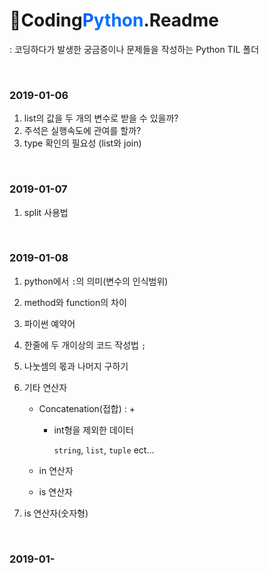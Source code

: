 # :orange_book:Coding<span style="color :#005FFF">P</span><span style="color :#006FFF">ython</span>.Readme

 : 코딩하다가 발생한 궁금증이나 문제들을 작성하는 Python TIL 폴더

<br>

### 2019-01-06

1. list의 값을 두 개의 변수로 받을 수 있을까?
2. 주석은 실행속도에 관여를 할까?
3. type 확인의 필요성 (list와 join)

<br>

### 2019-01-07

1. split 사용법

<br>

### 2019-01-08

1. python에서 `:`의 의미(변수의 인식범위)

2. method와 function의 차이

3. 파이썬 예약어

4. 한줄에 두 개이상의 코드 작성법 `;`

5. 나눗셈의 몫과 나머지 구하기

6. 기타 연산자

   - Concatenation(접합) : +

     - int형을 제외한 데이터

       `string`, `list`, `tuple` ect...

   - in 연산자
   - is 연산자

7. is 연산자(숫자형)

<br>

### 2019-01-